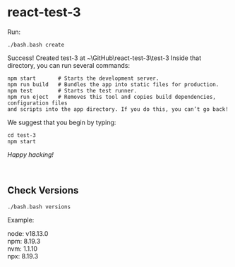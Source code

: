 react-test-3
============

Run:

    ./bash.bash create

Success! Created test-3 at ~\GitHub\react-test-3\test-3
Inside that directory, you can run several commands:

    npm start       # Starts the development server.
    npm run build   # Bundles the app into static files for production.
    npm test        # Starts the test runner.
    npm run eject   # Removes this tool and copies build dependencies, configuration files
    and scripts into the app directory. If you do this, you can’t go back!

We suggest that you begin by typing:

    cd test-3
    npm start

_Happy hacking!_

<br>

## Check Versions

    ./bash.bash versions

Example:

node: v18.13.0  
npm: 8.19.3  
nvm: 1.1.10  
npx: 8.19.3  
